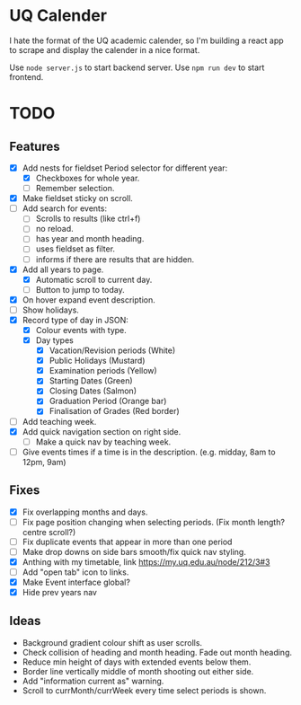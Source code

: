 # UQ Calender

I hate the format of the UQ academic calender, so I'm building a react app to scrape and display the calender in a nice format.

Use `node server.js` to start backend server.
Use `npm run dev` to start frontend.

# TODO

## Features

- [x] Add nests for fieldset Period selector for different year:
  - [x] Checkboxes for whole year.
  - [ ] Remember selection.
- [x] Make fieldset sticky on scroll.
- [ ] Add search for events:
  - [ ] Scrolls to results (like ctrl+f)
  - [ ] no reload.
  - [ ] has year and month heading.
  - [ ] uses fieldset as filter.
  - [ ] informs if there are results that are hidden.
- [x] Add all years to page.
  - [x] Automatic scroll to current day.
  - [ ] Button to jump to today.
- [x] On hover expand event description.
- [ ] Show holidays.
- [x] Record type of day in JSON:
  - [x] Colour events with type.
  - [x] Day types
    - [x] Vacation/Revision periods (White)
    - [x] Public Holidays (Mustard)
    - [x] Examination periods (Yellow)
    - [x] Starting Dates (Green)
    - [x] Closing Dates (Salmon)
    - [x] Graduation Period (Orange bar)
    - [x] Finalisation of Grades (Red border)
- [ ] Add teaching week.
- [x] Add quick navigation section on right side.
  - [ ] Make a quick nav by teaching week.
- [ ] Give events times if a time is in the description. (e.g. midday, 8am to 12pm, 9am)

## Fixes

- [x] Fix overlapping months and days.
- [ ] Fix page position changing when selecting periods. (Fix month length? centre scroll?)
- [ ] Fix duplicate events that appear in more than one period
- [ ] Make drop downs on side bars smooth/fix quick nav styling.
- [x] Anthing with my timetable, link https://my.uq.edu.au/node/212/3#3
- [ ] Add "open tab" icon to links.
- [x] Make Event interface global?
- [x] Hide prev years nav

## Ideas

- Background gradient colour shift as user scrolls.
- Check collision of heading and month heading. Fade out month heading.
- Reduce min height of days with extended events below them.
- Border line vertically middle of month shooting out either side.
- Add "information current as" warning.
- Scroll to currMonth/currWeek every time select periods is shown.
